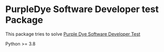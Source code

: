 # PurpleDye Software Developer test Package

This package tries to solve 
[Purple Dye Software Developer Test](https://purple-dye.github.io/software-developer-test.github.io/)


Python >= 3.8
